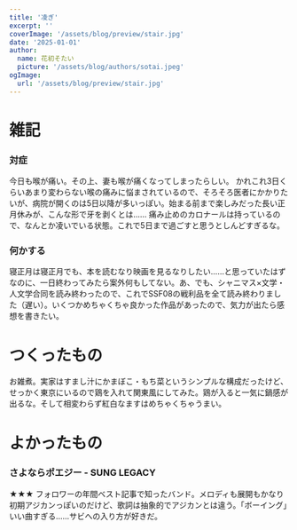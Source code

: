 ```yaml
---
title: '凌ぎ'
excerpt: ''
coverImage: '/assets/blog/preview/stair.jpg'
date: '2025-01-01'
author:
  name: 花初そたい
  picture: '/assets/blog/authors/sotai.jpeg'
ogImage:
  url: '/assets/blog/preview/stair.jpg'
---
```

# 雑記
### 対症
今日も喉が痛い。その上、妻も喉が痛くなってしまったらしい。
かれこれ3日くらいあまり変わらない喉の痛みに悩まされているので、そろそろ医者にかかりたいが、病院が開くのは5日以降が多いっぽい。始まる前まで楽しみだった長い正月休みが、こんな形で牙を剥くとは……
痛み止めのカロナールは持っているので、なんとか凌いでいる状態。これで5日まで過ごすと思うとしんどすぎるな。

### 何かする
寝正月は寝正月でも、本を読むなり映画を見るなりしたい……と思っていたはずなのに、一日終わってみたら案外何もしてない。あ、でも、シャニマス×文学・人文学合同を読み終わったので、これでSSF08の戦利品を全て読み終わりました（遅い）。いくつかめちゃくちゃ良かった作品があったので、気力が出たら感想を書きたい。

# つくったもの
お雑煮。実家はすまし汁にかまぼこ・もち菜というシンプルな構成だったけど、せっかく東京にいるので鶏を入れて関東風にしてみた。鶏が入ると一気に鍋感が出るな。そして相変わらず紅白なますはめちゃくちゃうまい。

# よかったもの
### さよならポエジー - SUNG LEGACY
★★★
フォロワーの年間ベスト記事で知ったバンド。メロディも展開もかなり初期アジカンっぽいのだけど、歌詞は抽象的でアジカンとは違う。「ボーイング」いい曲すぎる……サビへの入り方が好きだ。